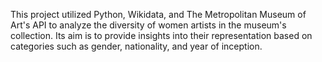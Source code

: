 This project utilized Python, Wikidata, and The Metropolitan Museum of Art's API to analyze the diversity of women artists in the museum's collection. Its aim is to provide insights into their representation based on categories such as gender, nationality, and year of inception.
